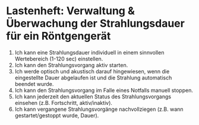 # Lastenheft: Verwaltung & Überwachung der Strahlungsdauer für ein Röntgengerät
1. Ich kann eine Strahlungsdauer individuell in einem sinnvollen Wertebereich (1-120 sec) einstellen.
2. Ich kann den Strahlungsvorgang aktiv starten.
3. Ich werde optisch und akustisch darauf hingewiesen, wenn die eingestellte Dauer abgelaufen ist und die Strahlung automatisch beendet wurde.
4. Ich kann den Strahlungsvorgang im Falle eines Notfalls manuell stoppen.
5. Ich kann jederzeit den aktuellen Status des Strahlungsvorgangs einsehen (z.B. Fortschritt, aktiv/inaktiv).
6. Ich kann vergangene Strahlungsvorgänge nachvollziegen (z.B. wann gestartet/gestoppt wurde, Dauer).

